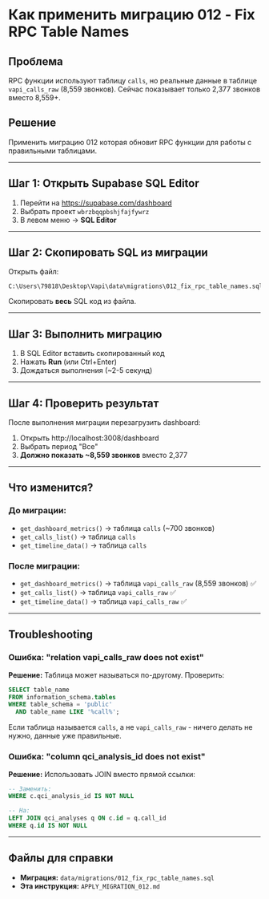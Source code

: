 # Как применить миграцию 012 - Fix RPC Table Names

## Проблема
RPC функции используют таблицу `calls`, но реальные данные в таблице `vapi_calls_raw` (8,559 звонков).
Сейчас показывает только 2,377 звонков вместо 8,559+.

## Решение
Применить миграцию 012 которая обновит RPC функции для работы с правильными таблицами.

---

## Шаг 1: Открыть Supabase SQL Editor

1. Перейти на https://supabase.com/dashboard
2. Выбрать проект `wbrzbqqpbshjfajfywrz`
3. В левом меню → **SQL Editor**

---

## Шаг 2: Скопировать SQL из миграции

Открыть файл:
```
C:\Users\79818\Desktop\Vapi\data\migrations\012_fix_rpc_table_names.sql
```

Скопировать **весь** SQL код из файла.

---

## Шаг 3: Выполнить миграцию

1. В SQL Editor вставить скопированный код
2. Нажать **Run** (или Ctrl+Enter)
3. Дождаться выполнения (~2-5 секунд)

---

## Шаг 4: Проверить результат

После выполнения миграции перезагрузить dashboard:

1. Открыть http://localhost:3008/dashboard
2. Выбрать период "Все"
3. **Должно показать ~8,559 звонков** вместо 2,377

---

## Что изменится?

### До миграции:
- `get_dashboard_metrics()` → таблица `calls` (~700 звонков)
- `get_calls_list()` → таблица `calls`
- `get_timeline_data()` → таблица `calls`

### После миграции:
- `get_dashboard_metrics()` → таблица `vapi_calls_raw` (8,559 звонков) ✅
- `get_calls_list()` → таблица `vapi_calls_raw` ✅
- `get_timeline_data()` → таблица `vapi_calls_raw` ✅

---

## Troubleshooting

### Ошибка: "relation vapi_calls_raw does not exist"

**Решение:** Таблица может называться по-другому. Проверить:

```sql
SELECT table_name
FROM information_schema.tables
WHERE table_schema = 'public'
  AND table_name LIKE '%call%';
```

Если таблица называется `calls`, а не `vapi_calls_raw` - ничего делать не нужно, данные уже правильные.

### Ошибка: "column qci_analysis_id does not exist"

**Решение:** Использовать JOIN вместо прямой ссылки:

```sql
-- Заменить:
WHERE c.qci_analysis_id IS NOT NULL

-- На:
LEFT JOIN qci_analyses q ON c.id = q.call_id
WHERE q.id IS NOT NULL
```

---

## Файлы для справки

- **Миграция:** `data/migrations/012_fix_rpc_table_names.sql`
- **Эта инструкция:** `APPLY_MIGRATION_012.md`
